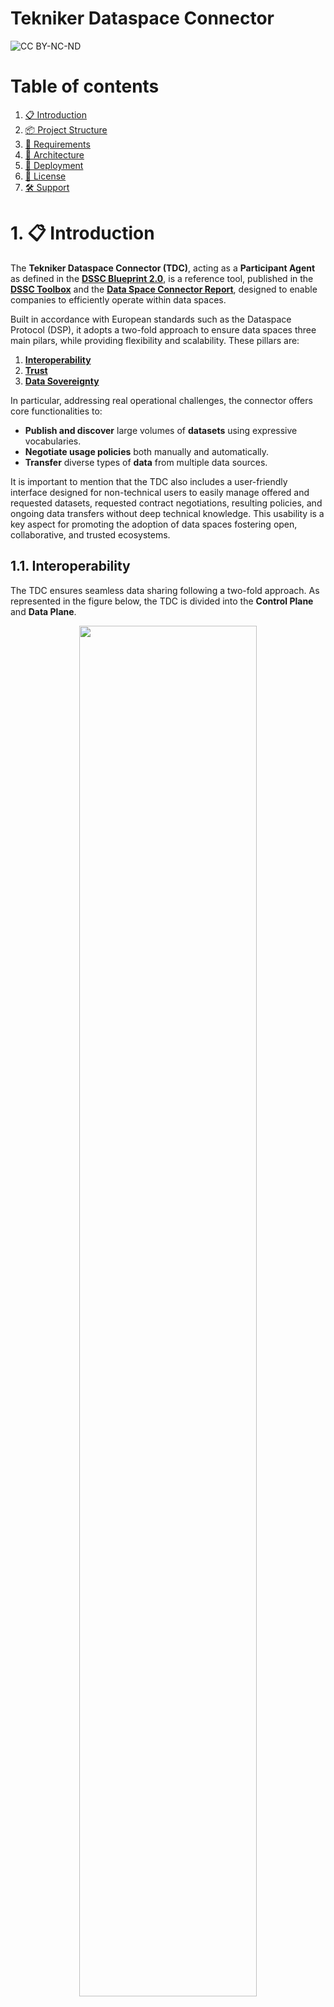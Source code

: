 <h1>Tekniker Dataspace Connector</h3>

![CC BY-NC-ND](./tck/2025-1/pictures/TDC_DSP_TCK_Catalog.png)

# Table of contents
1. [📋 Introduction](#introduction)
2. [📦 Project Structure](#project-structure)
3. [🔧 Requirements](#requirements)
4. [🧱 Architecture](#architecture)
5. [🚀 Deployment](#deployment)
6. [📃 License](#license) 
7. [🛠️ Support](#support)


# 1. 📋 Introduction <a name="introduction"></a>

The **Tekniker Dataspace Connector (TDC)**, acting as a **Participant Agent** as defined in the **[DSSC Blueprint 2.0](https://dssc.eu/space/BVE2/1071251457/)**,  is a reference tool, published in the **[DSSC Toolbox](https://toolbox.dssc.eu/)** and the **[Data Space Connector Report](https://internationaldataspaces.org/idsa-data-space-connector-report/)**, designed to enable companies to efficiently operate within data spaces. 

Built in accordance with European standards such as the Dataspace Protocol (DSP), it adopts a two-fold approach to ensure data spaces three main pilars, while providing flexibility and scalability. These pillars are:

1. **[Interoperability](#interoperability)**
2. **[Trust](#trust)**
3. **[Data Sovereignty](#soverignty)**

In particular, addressing real operational challenges, the connector offers core functionalities to:

- **Publish and discover** large volumes of **datasets** using expressive vocabularies. 
- **Negotiate usage policies** both manually and automatically. 
- **Transfer** diverse types of **data** from multiple data sources. 

It is important to mention that the TDC also includes a user-friendly interface designed for non-technical users to easily manage offered and requested datasets, requested contract negotiations, resulting policies, and ongoing data transfers without deep technical knowledge. This usability is a key aspect for promoting the adoption of data spaces fostering open, collaborative, and trusted ecosystems.

## 1.1. Interoperability <a name="interoperability"></a>
 
The TDC ensures seamless data sharing following a two-fold approach. As represented in the figure below, the TDC is divided into the **Control Plane** and **Data Plane**. 

<div align="center">
  <img src="./pictures/tdc-control-data-planes.jpg" width="75%" />
</div>
<br/>

- **Control Plane**: it manages data transfers by providing the interfaces to publish a Catalog of Datasets, negotiate usage Agreements and access Agreed Datasets. To this end, it implements the  **[Dataspace Protocol 2025-1](https://eclipse-dataspace-protocol-base.github.io/DataspaceProtocol/2025-1/)**, which consists of three diferent protocols:

  - **Catalog Protocol**: it is a set of protocols and schemas to publish a Catalog of Datasets following the widely accepted [Data Vocabulary Catalog (DCAT)](https://www.w3.org/TR/vocab-dcat-3/).
  - **Contract Negotiation Protocol**: it is a set of protocols and schemas to negotiate usage Agreements for specific Datasets within a Catalog.
  - **Transfer Process Protocol**: it is a set of protocols and schemas to access agreed Datasets.

- **Data Plane**: it transfers data from different **HTTP APIs** and considering the following Data Types: **Text Plain, JSON, XML, Binary, PDF.**

## 1.2. Trust <a name="trust"></a>

The TDC grants trusted data transactions by supporting the following two **Federated Identity Management** approaches:

- **Centralized Identities**: a central entity in the role of the Identity Provider issues, holds and manages identities. Following this approach, the following standards are supported:
    - **[OpenID Connect](https://auth0.com/docs/authenticate/protocols/openid-connect-protocol)**: built on top of the **OAuth 2.0**, it allows Dataspace Connectors to verify the identity of a target Dataspace Connector and to obtain basic user profile information based on **JSON web tokens (JWTs)**, which can obtained using flows conforming to the OAuth 2.0 specifications. 
- **Decentralized Identities**: a central entity in the role of the Identity Provider issues identities and the Dataspace Connector holds and self-manages them. Following this approach, the followig standards  are supported:  
  - **[Decentralized Claims Protocol](https://projects.eclipse.org/projects/technology.dataspace-dcp)**: it is a set of protocols and schemas based on OpenID4VC to issue and present identities based on **[Verifiable Credentials v1.1](https://www.w3.org/TR/vc-data-model/)** and **[Decentralized Identifiers v1.0](https://www.w3.org/TR/did-core/)** W3C Specifications. 

## 1.3. Data Sovereignty <a name="soverignty"></a>

The TDC ensures data sovereignty through the implementation of a Policy Engine, which enforces agreed usage policies for specific Datasets.

# 2. 📦 Project Structure <a name="project-structure"></a>

This repository includes all the files needed to deploy the TDC with Docker:

- `nginx/`: Reverse proxy configuration.
- `pictures/`: Illustrative TDC diagrams.
- `README.md`: This documentation.
- `docker-compose.yml`: Orchestration file for Docker containers.
- `tdc.env`: Environment variables file.

# 3. 🔧 Requirements <a name="requirements"></a>

To deploy the TDC make sure your system has the following software installed:

| Software        | Version      | Check Command                 |
|-----------------|--------------|-------------------------------|
| **Git**         | ≥ 2.43.0     | `git --version`               |
| **Docker**      | ≥ 28.0.1     | `docker --version`            |

# 4. 🧱 Architecture <a name="architecture"></a>

The following diagram illustrates the architecture of the TDC and all the Docker containers involved in its deployment:

![TDC Architecture](./pictures/tdc-architecture-diagram.png)

## 🧩 Component Descriptions

  - **Nginx:** Reverse proxy that routes external HTTP/HTTPS traffic to internal services, except for PostgreSQL, which remains inaccessible externally.
  - **TDC UI:** Web-based user tool for administrators to interact with and manage the TDC.
  - **Swagger UI:** Web-based developer tool for testing and exploring the TDC’s REST APIs.
  - **TDC:** Main services responsible for offering and requesting datasets within a data space, compliant with the Dataspace Protocol.
    - **Metadata Manager:** Manages metadata related to available datasets.
    - **Dataspace Protocol:** Handles catalog publication, contract negotiation, and dataset access.
    - **Data Plane:** Transfers data from data sources (HTTP APIs) in different formats (text/plain, application/json, application/xml, application/octet-stream and application/pdf) following a PULL and PUSH approach (HTTP APIs).
  - **PostgreSQL:** Relational database used by the TDC to manage dataset metadata.
  - **pgAdmin:** Web-based developer tool for monitoring and managing the PostgreSQL database.
  - **Dozzle:** Web-based developer tool to monitor in real-time all running Docker containers.

# 5. 🚀 Deployment <a name="deployment"></a>

This section explains how to configure and deploy the TDC using Docker. It is divided into the following parts:

  - **5.1 🐳 Docker Images:** Where to find and how to pull the Docker images used in the deployment.
  - **5.2 🔧 Configuration:** Files and parameters that need to be customized before deploying.
  - **5.3 🚀 Deployment Steps:** Commands to start the Docker containers.
  - **5.4 🌐 Accessing Services:** Paths to each service available after deployment.

## 5.1  🐳 Docker Images

Most of the Docker images used in the deployment are publicly available and will be automatically downloaded when running `docker compose`, but not all of them.

For clarity and reproducibility, the specific versions of the public and privates images used are listed below:

### Public Images

| Image | Version |
|-------|---------|
| `nginx` | `1.29.0` |
| `swaggerapi/swagger-ui` | `v5.28.1` |
| `dpage/pgadmin4` | `9.7.0` |
| `amir20/dozzle` | `v8.13.11` |

### Private Images

The following images are hosted in Tekniker’s private Azure Docker registry and require authentication:

| Image | Version |
|-------|---------|
| `dockerhubsii.azurecr.io/tekniker-dataspace-connector` | `1.2.3` |
| `dockerhubsii.azurecr.io/tekniker-dataspace-connector-postgresql` | `1.1.0` |
| `dockerhubsii.azurecr.io/tekniker-dataspace-connector-ui` | `1.2.2` |


To access these private images, execute the following command:

```bash
docker login -u dockerhubsiiuser -p <PASSWORD_PROVIDED_UPON_REQUEST> dockerhubsii.azurecr.io
```

Contact [Gonzalo Gil](mailto:ggil@tekniker.es) for the password.

### 💡 TIP

If your virtual machine requires `sudo` to execute `docker compose` commands, make sure to also run the `docker login` command with `sudo`.

Failing to do so may result in an **Unauthorized** error when pulling images from a registry.

## 5.2 🔧 Configuration

This section describes the main configuration steps for deploying the TDC environment. 

---
### 1️⃣ TLS

To enable TLS, perform the following steps:

1. Create a folder named `/certs` to store the certificate and key files.

2. Place your certificate and key files on PEM and KEY format into the `/certs` folder.

3. Uncomment and update the following lines in your `docker-compose.yml` file to map your certificate files to the nginx service:

```yaml
- ./certs/**<your_cert>.pem**:/etc/nginx/cert.pem # <-- Replace with the certificate file name
- ./certs/**<your_key>.key**:/etc/nginx/key.key # <-- Replace with the key file name
```

4. Update the following line in your `docker-compose.yml` file to expose the `nginx` service on the default HTTPS port (443):

```yaml
ports:
      - "443:443" #Nginx Endpoint
```

5. Uncomment and update the following lines in your `nginx/default.conf` file to publish the `nginx` on the corresponding server through TLS with your certificate files:

```yaml
server {
		
        listen 443 ssl;
        server_name **DNS_SERVER**; # <-- Replace with the domain name 

        ssl_certificate     /etc/nginx/cert.pem;
        ssl_certificate_key /etc/nginx/key.key;
...
```
### 2️⃣ Environment Variables

The deployment of the different services that compose the TDC can be configured through an environment file that is located [here](tdc.env) as follows:

#### 🎨 Tekniker Dataspace Connector UI 

| Name                          | Description                                              | Example Value                                        |
|-------------------------------|----------------------------------------------------------|------------------------------------------------------|
| REACT_APP_MANAGEMENT_BASE_URL | URL where the TDC Metadata Manager backend is available  | http://localhost                                     |
| REACT_APP_DATA_PLANE_BASE_URL | URL where the TDC Data Plane backend is available        | http://localhost                                     |

#### ⚙️ Tekniker Dataspace Connector 

| Name                         | Description                                                                    | Example Value    |
|------------------------------|--------------------------------------------------------------------------------|------------------|
| PARTICIPANT_ID               | ID of the Data Space Participant                                               | tdc              |
| HOSTNAME                     | Domain Name or IP where the TDC backend is deployed                            | localhost        |
| BASE_PATH                    | Base path where the TDC backend will be available                              |                  |          
| METADATA_MANAGER_PROTOCOL    | Communication protocol on which the Metadata Manager backend is available      | http             |
| METADATA_MANAGER_HOSTNAME    | Domain name or IP where the Metadata Manager backend is available              | {{HOSTNAME}}     |
| METADATA_MANAGER_PORT        | Port where the Metadata Manager backend is exposed                             | 80               |
| DATASPACE_PROTOCOL_PROTOCOL  | Communication protocol on which the Dataspace Protocol backend is available    | http             |
| DATASPACE_PROTOCOL_HOSTNAME  | Domain name or IP where the Dataspace Protocol backend is available            | {{HOSTNAME}}     | 
| DATASPACE_PROTOCOL_PORT      | Port where the Dataspace Protocol backend is exposed                           | 80               |
| DATA_PLANE_PROTOCOL          | Communication protocol on which the Data Plane backend is available            | http             |
| DATA_PLANE_PROTOCOL_HOSTNAME | Domain name or IP where the Data Plane backend is available                    | {{HOSTNAME}}     |  
| DATA_PLANE_PROTOCOL_PORT     | Port where the Data Plane backend is exposed                                   | 80               |

#### 📖 Swagger UI

| Name                         | Description                                                      | Example Value                                        |
|------------------------------|------------------------------------------------------------------|------------------------------------------------------|
| BASE_URL                     | Base path where the Swagger UI frontend will be available        | /tdc/swagger-ui                                      |
| URLS                         | List of OpenAPI specification URLs that will be loaded in the UI | '[{"url": "http://localhost/api/management/v1/openapi.json",<br> "name": "Metadata Manager" },<br>{ "url": "http://localhost/api/dsp/v1/openapi.json", "name": "Dataspace Protocol" },<br>{ "url": "http://localhost/api/data-plane/v1/openapi.json", "name": "Data Plane" }]'|

#### 🗄️ PostgreSQL

| Name                         | Description                                                                | Example Value                                        |
|------------------------------|----------------------------------------------------------------------------|------------------------------------------------------|
| POSTGRES_IP                  | Domain name or IP where the PostgreSQL database  is available              | tdc-postgresql                                       |
| POSTGRES_PORT                | Port where the PostgreSQL database  is exposed                             | 5432                                                 |
| POSTGRES_DATABASE            | Database within the PostgreSQL server where the TDC metadata is maintained | connector                                            |
| POSTGRES_USER                | User to access to the PostgreSQL Database                                  | connector                                            |
| POSTGRES_PASSWORD            | Password to access to the PostgreSQL Database                              | password                                             |

#### 🖥️ 🗄️ PgAdmin

| Name                         | Description                                                                | Example Value                                        |
|------------------------------|----------------------------------------------------------------------------|------------------------------------------------------|
| PGADMIN_DEFAULT_EMAIL        | Email address of the administrator user to access the PgAdmin interface    | admin@tekniker.es                                    |
| PGADMIN_DEFAULT_PASSWORD     | Password for the PgAdmin administrator user                                | admin123                                             |
| SCRIPT_NAME                  | Base path where the PgAdmin frontend will be available                     | /tdc/pgadmin                                         |

#### 📈 Dozzle

| Name                         | Description                                                                | Example Value                                        |
|------------------------------|----------------------------------------------------------------------------|------------------------------------------------------|
| DOZZLE_BASE                  | Base path where the Dozzle frontend will be available                  | /tdc/dozzle                                              |

## 5.3 🚀 Deployment Steps

Once configured, to deploy the TDC, the ```tdc-network``` must be created. To do so:

```
docker network create tdc-network
```

Then, to deploy de TDC:

```
docker compose up -d
```

To verify that the services are up and running, you can check the status of your containers with:
```
docker ps
```

### 💡 TIP

Be sure that the `tdc/pgadmin` folder has full permissions.  If not, execute the command:

```bash
chmod 777 pgadmin
```

## 5.4 🌐 Accessing Services 

Once the services are up and running, they will be available at the following endpoints:

| Service               | Endpoint                                      |
|-----------------------|-----------------------------------------------|
| TDC UI                | `<protocol>://<hostname>:<port>/connector-ui`     |
| TDC                   | - Metadata Manager: `<protocol>://<hostname>:<port>/api/management/v1`<br>- Dataspace Protocol: `<protocol>://<hostname>:<port>/api/dsp/v1`<br>- Data Plane: `<protocol>://<hostname>:<port>/api/data-plane/v1` |
| TDC Swagger UI        | `<protocol>://<hostname>:<port>/tdc/swagger-ui`   | 
| PgAdmin               | `<protocol>://<hostname>:<port>/tdc/pgadmin`      | 
| Dozzle                | `<protocol>://<hostname>:<port>/tdc/dozzle`       | 

Replace the following parameters:
  - `<protocol>` with the actual protocol of your server.
  - `<hostname>` with the actual host name or IP of your server.
  - `<port>` with the actual port of your server.

## 6. 📃 License  <a name="license"></a>

![CC BY-NC-ND](./pictures/by-nc-nd.png)

This license allows reusers to copy and distribute the material in any medium or format **in unadapted form only**, for **noncommercial purposes only**, and only as long as **attribution is given to the creator**. 

The **CC BY-NC-ND** license includes the following elements:

- **BY**: Credit must be given to the creator.
- **NC**: Only noncommercial uses of the work are permitted.
- **ND**: No derivatives or adaptations of the work are allowed.

## 7. 🛠️ Support  <a name="support"></a>

If you have any business questions, encounter technical issues, or need assistance, please don't hesitate to reach out.

### 👥 Business Questions

- [Aitor Arnaiz](mailto:aarnaiz@tekniker.es): Intelligent Information Systems Unit Lead 
- [Gonzalo Gil](mailto:ggil@tekniker.es): Data Spaces Team Lead  
- [Francisco Javier Diez](mailto:francisco.diez@tekniker.es): Infrastructures Team Lead 

### 👥 Technical Issues or Assistance 

- [Gonzalo Gil](mailto:ggil@tekniker.es):  Data Spaces Team Lead
- [Nacho Lazaro](mailto:ignacio.lazaro@tekniker.es): Backend Developer
- [Iker Narbaiza](mailto:iker.narbaiza@tekniker.es): Backend Developer 
- [Maite Fernandez](mailto:maite.fernandez@tekniker.es): Frontend Developer


